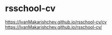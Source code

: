 # rsschool-cv
https://IvanMakarishchev.github.io/rsschool-cv/cv
https://IvanMakarishchev.github.io/rsschool-cv/
